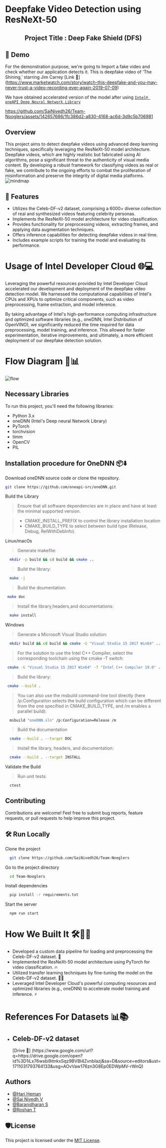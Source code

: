# Deepfake Video Detection using ResNeXt-50
<center><h2>Project Title : Deep Fake Shield (DFS) </h2></center>

## 🚀 Demo
For the demonstration purpose, we're going to Import a fake video and check whether our application detects it. This is deepfake video of ‘The Shining,’ starring Jim Carrey
[Link 🔗] (https://www.marketwatch.com/story/watch-this-deepfake-and-you-may-never-trust-a-video-recording-ever-again-2019-07-09)


We have obtained accelerated version of the model after using [```Intel® oneAPI Deep Neural Network Library```](https://www.intel.com/content/www/us/en/developer/tools/oneapi/onednn.html#gs.6pwnat)

https://github.com/SaiNivedh26/Team-Nooglers/assets/142657686/1fc386d2-a830-4168-ac6d-3d9c5b706981


## Overview
This project aims to detect deepfake videos using advanced deep learning techniques, specifically leveraging the ResNeXt-50 model architecture. Deepfake videos, which are highly realistic but fabricated using AI algorithms, pose a significant threat to the authenticity of visual media content. By developing a robust framework for classifying videos as real or fake, we contribute to the ongoing efforts to combat the proliferation of misinformation and preserve the integrity of digital media platforms.
![mindmap](https://github.com/SaiNivedh26/Team-Nooglers/assets/88413854/0a65a4d2-c3a3-4af5-a4ca-29c2919523d2)


## 🧐 Features

- Utilizes the Celeb-DF-v2 dataset, comprising a 6000+ diverse collection of real and synthesized videos featuring celebrity personas.
- Implements the ResNeXt-50 model architecture for video classification.
- Provides functionality for preprocessing videos, extracting frames, and applying data augmentation techniques.
- Offers inference capabilities for detecting deepfake videos in real time.
- Includes example scripts for training the model and evaluating its performance.
# Usage of Intel Developer Cloud 🌐💻


Leveraging the powerful resources provided by Intel Developer Cloud accelerated our development and deployment of the deepfake video detection model. We harnessed the computational capabilities of Intel's CPUs and XPUs to optimize critical components, such as video preprocessing, frame extraction, and model inference.

By taking advantage of Intel's high-performance computing infrastructure and optimized software libraries (e.g., oneDNN, Intel Distribution of OpenVINO), we significantly reduced the time required for data preprocessing, model training, and inference. This allowed for faster experimentation, iterative improvements, and ultimately, a more efficient deployment of our deepfake detection solution.

# Flow Diagram 🔄📊

![flow](https://github.com/SaiNivedh26/Team-Nooglers/assets/142657686/feec05e7-1a40-47c5-845c-ddf4da46967e)


## Necessary Libraries

To run this project, you'll need the following libraries:

- Python 3.x
- oneDNN (Intel's Deep neural Network Library)
- PyTorch
- torchvision
- timm
- OpenCV
- PIL

## Installation procedure for OneDNN 📦⬇️
Download oneDNN source code or clone the repository.

```bash
git clone https://github.com/oneapi-src/oneDNN.git
```

Build the Library
>Ensure that all software dependencies are in place and have at least the minimal supported version.

 > * CMAKE_INSTALL_PREFIX to control the library installation location
 > * CMAKE_BUILD_TYPE to select between build type (Release, Debug, RelWithDebInfo).



Linux/macOs
> Generate makefile:
```bash
  mkdir -p build && cd build && cmake ..
```
> Build the library:
```bash
  make -j
```
> Build the doumentation:
```bash
 make doc
```
> Install the library,headers,and documentations:
```bash
  make install
```

Windows
> Generate a Microsoft Visual Studio solution:
```bash
  mkdir build && cd build && cmake -G "Visual Studio 15 2017 Win64" ..
```
> For the solution to use the Intel C++ Compiler, select the corresponding toolchain using the cmake -T switch:
```bash
 cmake -G "Visual Studio 15 2017 Win64" -T "Intel C++ Compiler 19.0" ..
```
> Build the library:
```bash
 cmake --build .
```
> You can also use the msbuild command-line tool directly (here /p:Configuration selects the build configuration which can be different from the one specified in CMAKE_BUILD_TYPE, and /m enables a parallel build):
```bash
  msbuild "oneDNN.sln" /p:Configuration=Release /m
```
> Build the documentation
```bash
  cmake --build . --target DOC
```
> Install the library, headers, and documentation:
```bash
  cmake --build . --target INSTALL
```
Validate the Build
> Run unit tests:
```bash
  ctest
```

## Contributing
  Contributions are welcome! Feel free to submit bug reports, feature requests, or pull requests to help improve this project. 

## 🛠️ Run Locally

Clone the project

```bash
  git clone https://github.com/SaiNivedh26/Team-Nooglers
```

Go to the project directory

```bash
  cd Team-Nooglers
```

Install dependencies

```bash
  pip install -r requirements.txt
```

Start the server

```bash
  npm run start
```
# How We Built It 🛠️👷‍♂️

- Developed a custom data pipeline for loading and preprocessing the Celeb-DF-v2 dataset. 📂
- Implemented the ResNeXt-50 model architecture using PyTorch for video classification. 🔥
- Utilized transfer learning techniques by fine-tuning the model on the Celeb-DF-v2 dataset. 🏋️‍♀️
- Leveraged Intel Developer Cloud's powerful computing resources and optimized libraries (e.g., oneDNN) to accelerate model training and inference. ⚡
# References For Datasets 📊📚

- <h2>Celeb-DF-v2 dataset</h2> [Drive 🔗] (https://www.google.com/url?q=https://drive.google.com/open?id%3D1iLx76wsbi9itnkxSqz9BVBl4ZvnbIazj&sa=D&source=editors&ust=1711031793764133&usg=AOvVaw176zn3G8Ep0EDWpMV-rWnQ)


## Authors

- [@Hari Heman](https://github.com/MAD-MAN-HEMAN)
- [@Sai Nivedh V](https://github.com/SaiNivedh26)
- [@Baranidharan S](https://github.com/thespectacular314)
- [@Roshan T](https://github.com/Twinn-github09)

## 🛡️License

This project is licensed under the [MIT License](LICENSE).

